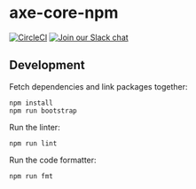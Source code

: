 # axe-core-npm

[![CircleCI](https://circleci.com/gh/dequelabs/axe-core-npm.svg?style=svg&circle-token=5bd96056d8ab9f52737de9b5d7cc614decbb9819)](https://circleci.com/gh/dequelabs/axe-core-npm)
[![Join our Slack chat](https://img.shields.io/badge/slack-chat-purple.svg?logo=slack)](https://accessibility.deque.com/axe-community)

## Development

Fetch dependencies and link packages together:

```
npm install
npm run bootstrap
```

Run the linter:

```
npm run lint
```

Run the code formatter:

```
npm run fmt
```
